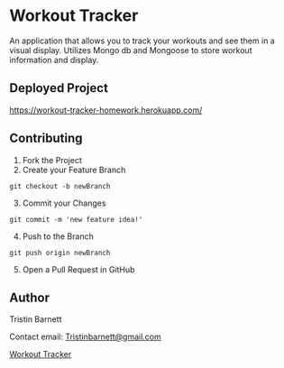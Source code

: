 # Workout Tracker 
An application that allows you to track your workouts and see them in a visual display. Utilizes Mongo db and Mongoose to store workout information and display. 

## Deployed Project
https://workout-tracker-homework.herokuapp.com/

## Contributing
1. Fork the Project
2. Create your Feature Branch 
```
git checkout -b newBranch
```
3. Commit your Changes 
```
git commit -m 'new feature idea!'
```
4. Push to the Branch 
```
git push origin newBranch
```
5. Open a Pull Request in GitHub

## Author
Tristin Barnett 

Contact email: Tristinbarnett@gmail.com

[Workout Tracker](https://github.com/tristinbarnett/workoutTracker)

